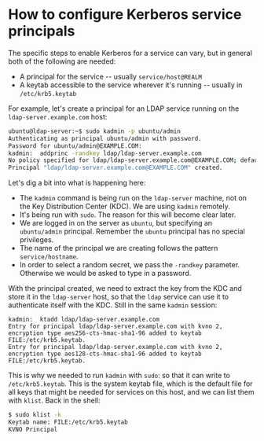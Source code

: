 # How to configure Kerberos service principals


The specific steps to enable Kerberos for a service can vary, but in general both of the following are needed:

- A principal for the service -- usually `service/host@REALM`
- A keytab accessible to the service wherever it's running -- usually in `/etc/krb5.keytab`

For example, let's create a principal for an LDAP service running on the `ldap-server.example.com` host:

```bash
ubuntu@ldap-server:~$ sudo kadmin -p ubuntu/admin
Authenticating as principal ubuntu/admin with password.
Password for ubuntu/admin@EXAMPLE.COM:
kadmin:  addprinc -randkey ldap/ldap-server.example.com
No policy specified for ldap/ldap-server.example.com@EXAMPLE.COM; defaulting to no policy
Principal "ldap/ldap-server.example.com@EXAMPLE.COM" created.
```

Let's dig a bit into what is happening here:
- The `kadmin` command is being run on the `ldap-server` machine, not on the Key Distribution Center (KDC). We are using `kadmin` remotely.
- It's being run with `sudo`. The reason for this will become clear later.
- We are logged in on the server as `ubuntu`, but specifying an `ubuntu/admin` principal. Remember the `ubuntu` principal has no special privileges.
- The name of the principal we are creating follows the pattern `service/hostname`.
- In order to select a random secret, we pass the `-randkey` parameter. Otherwise we would be asked to type in a password.

With the principal created, we need to extract the key from the KDC and store it in the `ldap-server` host, so that the `ldap` service can use it to authenticate itself with the KDC. Still in the same `kadmin` session:

```text
kadmin:  ktadd ldap/ldap-server.example.com
Entry for principal ldap/ldap-server.example.com with kvno 2, encryption type aes256-cts-hmac-sha1-96 added to keytab FILE:/etc/krb5.keytab.
Entry for principal ldap/ldap-server.example.com with kvno 2, encryption type aes128-cts-hmac-sha1-96 added to keytab FILE:/etc/krb5.keytab.
```

This is why we needed to run `kadmin` with `sudo`: so that it can write to `/etc/krb5.keytab`. This is the system keytab file, which is the default file for all keys that might be needed for services on this host, and we can list them with `klist`. Back in the shell:

```bash
$ sudo klist -k
Keytab name: FILE:/etc/krb5.keytab
KVNO Principal